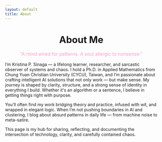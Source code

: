 ```yaml
---
layout: default
title: About
---
```


<h1 style="text-align: center; font-size: 2.2em;">About Me</h1>

<p style="text-align: center; font-size: 1.1em; color: #ff99cc;">
  “A mind wired for patterns. A soul allergic to nonsense.”
</p>

<p>
I’m Kristina P. Sinaga — a lifelong learner, researcher, and sarcastic observer of systems and chaos.  
I hold a Ph.D. in Applied Mathematics from Chung Yuan Christian University (CYCU), Taiwan, and I’m passionate about crafting intelligent AI solutions that not only work — but make sense.  
My journey is shaped by clarity, structure, and a strong sense of identity in everything I build. Whether it's an algorithm or a sentence, I believe in getting things right with purpose.
</p>

<p>
You’ll often find my work bridging theory and practice, infused with wit, and wrapped in elegant logic.  
When I’m not pushing boundaries in AI and clustering, I blog about absurd patterns in daily life — from machine noise to meta-satire.  
</p>

<p>
This page is my hub for sharing, reflecting, and documenting the intersection of technology, clarity, and carefully contained chaos.
</p>
